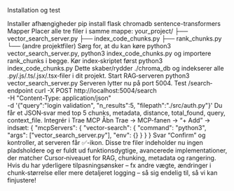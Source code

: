 Installation og test

Installer afhængigheder
pip install flask chromadb sentence-transformers
Mapper
Placer alle tre filer i samme mappe:
your_project/
├── vector_search_server.py
├── index_code_chunks.py
├── rank_chunks.py
└── (andre projektfiler)
Sørg for, at du kan køre python3 vector_search_server.py, python3 index_code_chunks.py og importere rank_chunks i begge.
Kør index‐skriptet først
python3 index_code_chunks.py
Dette skaber/rydder ./chroma_db og indekserer alle .py/.js/.ts/.jsx/.tsx‐filer i dit projekt.
Start RAG‐serveren
python3 vector_search_server.py
Serveren lytter nu på port 5004.
Test /search‐endpoint
curl -X POST http://localhost:5004/search \
  -H "Content-Type: application/json" \
  -d '{"query":"login validation", "n_results":5, "filepath":"./src/auth.py"}'
Du får et JSON‐svar med top 5 chunks, metadata, distance, total_found, query, context_file.
Integrér i Trae MCP
Åbn Trae → MCP-fanen → “+ Add” → indsæt:
{
  "mcpServers": {
    "vector-search": {
      "command": "python3",
      "args": ["vector_search_server.py"],
      "env": {}
    }
  }
}
Svar “Confirm” og kontroller, at serveren får ✅-ikon.
Disse tre filer indeholder nu ingen pladsholdere og er fuldt ud funktionsdygtige, avancerede implementationer, der matcher Cursor‐niveauet for RAG, chunking, metadata og rangering. Hvis du har yderligere tilpasningsønsker – fx andre vægte, ændringer i chunk‐størrelse eller mere detaljeret logging – så sig endelig til, så vi kan finjustere!